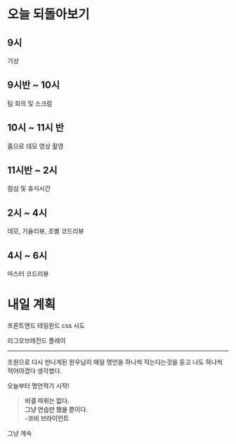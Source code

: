 # 오늘 되돌아보기

## 9시

기상

## 9시반 ~ 10시

팀 회의 및 스크럼

## 10시 ~ 11시 반

줌으로 데모 영상 촬영

## 11시반 ~ 2시

점심 및 휴식시간

## 2시 ~ 4시

데모, 기술리뷰, 조별 코드리뷰

## 4시 ~ 6시

마스터 코드리뷰

# 내일 계획

프론트엔드 테일윈드 css 시도

리그오브레전드 플레이

---

조원으로 다시 만나게된 원우님이 매일 명언을 하나씩 적는다는것을 듣고 나도 하나씩 적어야겠다 생각했다.

오늘부터 명언적기 시작!

> **비결 따위는 없다.<br>그냥 연습만 했을 뿐이다.<br>-코비 브라이언트**

그냥 계속
